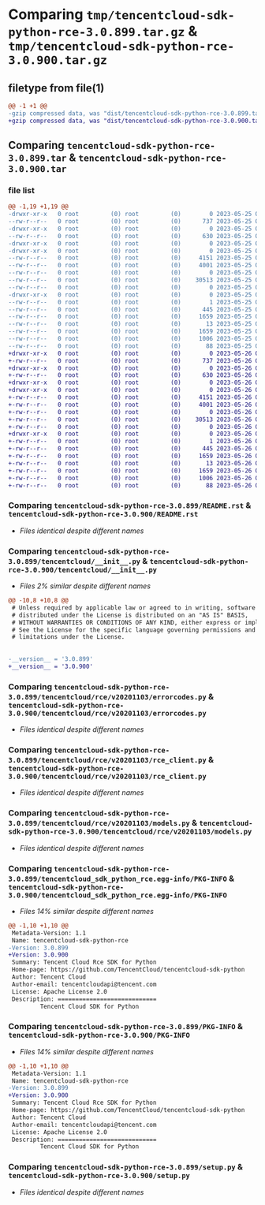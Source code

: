 # Comparing `tmp/tencentcloud-sdk-python-rce-3.0.899.tar.gz` & `tmp/tencentcloud-sdk-python-rce-3.0.900.tar.gz`

## filetype from file(1)

```diff
@@ -1 +1 @@
-gzip compressed data, was "dist/tencentcloud-sdk-python-rce-3.0.899.tar", last modified: Thu May 25 00:33:38 2023, max compression
+gzip compressed data, was "dist/tencentcloud-sdk-python-rce-3.0.900.tar", last modified: Fri May 26 02:25:07 2023, max compression
```

## Comparing `tencentcloud-sdk-python-rce-3.0.899.tar` & `tencentcloud-sdk-python-rce-3.0.900.tar`

### file list

```diff
@@ -1,19 +1,19 @@
-drwxr-xr-x   0 root         (0) root         (0)        0 2023-05-25 00:33:38.000000 tencentcloud-sdk-python-rce-3.0.899/
--rw-r--r--   0 root         (0) root         (0)      737 2023-05-25 00:33:38.000000 tencentcloud-sdk-python-rce-3.0.899/README.rst
-drwxr-xr-x   0 root         (0) root         (0)        0 2023-05-25 00:33:38.000000 tencentcloud-sdk-python-rce-3.0.899/tencentcloud/
--rw-r--r--   0 root         (0) root         (0)      630 2023-05-25 00:33:38.000000 tencentcloud-sdk-python-rce-3.0.899/tencentcloud/__init__.py
-drwxr-xr-x   0 root         (0) root         (0)        0 2023-05-25 00:33:38.000000 tencentcloud-sdk-python-rce-3.0.899/tencentcloud/rce/
-drwxr-xr-x   0 root         (0) root         (0)        0 2023-05-25 00:33:38.000000 tencentcloud-sdk-python-rce-3.0.899/tencentcloud/rce/v20201103/
--rw-r--r--   0 root         (0) root         (0)     4151 2023-05-25 00:33:38.000000 tencentcloud-sdk-python-rce-3.0.899/tencentcloud/rce/v20201103/errorcodes.py
--rw-r--r--   0 root         (0) root         (0)     4001 2023-05-25 00:33:38.000000 tencentcloud-sdk-python-rce-3.0.899/tencentcloud/rce/v20201103/rce_client.py
--rw-r--r--   0 root         (0) root         (0)        0 2023-05-25 00:33:38.000000 tencentcloud-sdk-python-rce-3.0.899/tencentcloud/rce/v20201103/__init__.py
--rw-r--r--   0 root         (0) root         (0)    30513 2023-05-25 00:33:38.000000 tencentcloud-sdk-python-rce-3.0.899/tencentcloud/rce/v20201103/models.py
--rw-r--r--   0 root         (0) root         (0)        0 2023-05-25 00:33:38.000000 tencentcloud-sdk-python-rce-3.0.899/tencentcloud/rce/__init__.py
-drwxr-xr-x   0 root         (0) root         (0)        0 2023-05-25 00:33:38.000000 tencentcloud-sdk-python-rce-3.0.899/tencentcloud_sdk_python_rce.egg-info/
--rw-r--r--   0 root         (0) root         (0)        1 2023-05-25 00:33:38.000000 tencentcloud-sdk-python-rce-3.0.899/tencentcloud_sdk_python_rce.egg-info/dependency_links.txt
--rw-r--r--   0 root         (0) root         (0)      445 2023-05-25 00:33:38.000000 tencentcloud-sdk-python-rce-3.0.899/tencentcloud_sdk_python_rce.egg-info/SOURCES.txt
--rw-r--r--   0 root         (0) root         (0)     1659 2023-05-25 00:33:38.000000 tencentcloud-sdk-python-rce-3.0.899/tencentcloud_sdk_python_rce.egg-info/PKG-INFO
--rw-r--r--   0 root         (0) root         (0)       13 2023-05-25 00:33:38.000000 tencentcloud-sdk-python-rce-3.0.899/tencentcloud_sdk_python_rce.egg-info/top_level.txt
--rw-r--r--   0 root         (0) root         (0)     1659 2023-05-25 00:33:38.000000 tencentcloud-sdk-python-rce-3.0.899/PKG-INFO
--rw-r--r--   0 root         (0) root         (0)     1006 2023-05-25 00:33:38.000000 tencentcloud-sdk-python-rce-3.0.899/setup.py
--rw-r--r--   0 root         (0) root         (0)       88 2023-05-25 00:33:38.000000 tencentcloud-sdk-python-rce-3.0.899/setup.cfg
+drwxr-xr-x   0 root         (0) root         (0)        0 2023-05-26 02:25:07.000000 tencentcloud-sdk-python-rce-3.0.900/
+-rw-r--r--   0 root         (0) root         (0)      737 2023-05-26 02:25:07.000000 tencentcloud-sdk-python-rce-3.0.900/README.rst
+drwxr-xr-x   0 root         (0) root         (0)        0 2023-05-26 02:25:07.000000 tencentcloud-sdk-python-rce-3.0.900/tencentcloud/
+-rw-r--r--   0 root         (0) root         (0)      630 2023-05-26 02:25:07.000000 tencentcloud-sdk-python-rce-3.0.900/tencentcloud/__init__.py
+drwxr-xr-x   0 root         (0) root         (0)        0 2023-05-26 02:25:07.000000 tencentcloud-sdk-python-rce-3.0.900/tencentcloud/rce/
+drwxr-xr-x   0 root         (0) root         (0)        0 2023-05-26 02:25:07.000000 tencentcloud-sdk-python-rce-3.0.900/tencentcloud/rce/v20201103/
+-rw-r--r--   0 root         (0) root         (0)     4151 2023-05-26 02:25:07.000000 tencentcloud-sdk-python-rce-3.0.900/tencentcloud/rce/v20201103/errorcodes.py
+-rw-r--r--   0 root         (0) root         (0)     4001 2023-05-26 02:25:07.000000 tencentcloud-sdk-python-rce-3.0.900/tencentcloud/rce/v20201103/rce_client.py
+-rw-r--r--   0 root         (0) root         (0)        0 2023-05-26 02:25:07.000000 tencentcloud-sdk-python-rce-3.0.900/tencentcloud/rce/v20201103/__init__.py
+-rw-r--r--   0 root         (0) root         (0)    30513 2023-05-26 02:25:07.000000 tencentcloud-sdk-python-rce-3.0.900/tencentcloud/rce/v20201103/models.py
+-rw-r--r--   0 root         (0) root         (0)        0 2023-05-26 02:25:07.000000 tencentcloud-sdk-python-rce-3.0.900/tencentcloud/rce/__init__.py
+drwxr-xr-x   0 root         (0) root         (0)        0 2023-05-26 02:25:07.000000 tencentcloud-sdk-python-rce-3.0.900/tencentcloud_sdk_python_rce.egg-info/
+-rw-r--r--   0 root         (0) root         (0)        1 2023-05-26 02:25:07.000000 tencentcloud-sdk-python-rce-3.0.900/tencentcloud_sdk_python_rce.egg-info/dependency_links.txt
+-rw-r--r--   0 root         (0) root         (0)      445 2023-05-26 02:25:07.000000 tencentcloud-sdk-python-rce-3.0.900/tencentcloud_sdk_python_rce.egg-info/SOURCES.txt
+-rw-r--r--   0 root         (0) root         (0)     1659 2023-05-26 02:25:07.000000 tencentcloud-sdk-python-rce-3.0.900/tencentcloud_sdk_python_rce.egg-info/PKG-INFO
+-rw-r--r--   0 root         (0) root         (0)       13 2023-05-26 02:25:07.000000 tencentcloud-sdk-python-rce-3.0.900/tencentcloud_sdk_python_rce.egg-info/top_level.txt
+-rw-r--r--   0 root         (0) root         (0)     1659 2023-05-26 02:25:07.000000 tencentcloud-sdk-python-rce-3.0.900/PKG-INFO
+-rw-r--r--   0 root         (0) root         (0)     1006 2023-05-26 02:25:07.000000 tencentcloud-sdk-python-rce-3.0.900/setup.py
+-rw-r--r--   0 root         (0) root         (0)       88 2023-05-26 02:25:07.000000 tencentcloud-sdk-python-rce-3.0.900/setup.cfg
```

### Comparing `tencentcloud-sdk-python-rce-3.0.899/README.rst` & `tencentcloud-sdk-python-rce-3.0.900/README.rst`

 * *Files identical despite different names*

### Comparing `tencentcloud-sdk-python-rce-3.0.899/tencentcloud/__init__.py` & `tencentcloud-sdk-python-rce-3.0.900/tencentcloud/__init__.py`

 * *Files 2% similar despite different names*

```diff
@@ -10,8 +10,8 @@
 # Unless required by applicable law or agreed to in writing, software
 # distributed under the License is distributed on an "AS IS" BASIS,
 # WITHOUT WARRANTIES OR CONDITIONS OF ANY KIND, either express or implied.
 # See the License for the specific language governing permissions and
 # limitations under the License.
 
 
-__version__ = '3.0.899'
+__version__ = '3.0.900'
```

### Comparing `tencentcloud-sdk-python-rce-3.0.899/tencentcloud/rce/v20201103/errorcodes.py` & `tencentcloud-sdk-python-rce-3.0.900/tencentcloud/rce/v20201103/errorcodes.py`

 * *Files identical despite different names*

### Comparing `tencentcloud-sdk-python-rce-3.0.899/tencentcloud/rce/v20201103/rce_client.py` & `tencentcloud-sdk-python-rce-3.0.900/tencentcloud/rce/v20201103/rce_client.py`

 * *Files identical despite different names*

### Comparing `tencentcloud-sdk-python-rce-3.0.899/tencentcloud/rce/v20201103/models.py` & `tencentcloud-sdk-python-rce-3.0.900/tencentcloud/rce/v20201103/models.py`

 * *Files identical despite different names*

### Comparing `tencentcloud-sdk-python-rce-3.0.899/tencentcloud_sdk_python_rce.egg-info/PKG-INFO` & `tencentcloud-sdk-python-rce-3.0.900/tencentcloud_sdk_python_rce.egg-info/PKG-INFO`

 * *Files 14% similar despite different names*

```diff
@@ -1,10 +1,10 @@
 Metadata-Version: 1.1
 Name: tencentcloud-sdk-python-rce
-Version: 3.0.899
+Version: 3.0.900
 Summary: Tencent Cloud Rce SDK for Python
 Home-page: https://github.com/TencentCloud/tencentcloud-sdk-python
 Author: Tencent Cloud
 Author-email: tencentcloudapi@tencent.com
 License: Apache License 2.0
 Description: ============================
         Tencent Cloud SDK for Python
```

### Comparing `tencentcloud-sdk-python-rce-3.0.899/PKG-INFO` & `tencentcloud-sdk-python-rce-3.0.900/PKG-INFO`

 * *Files 14% similar despite different names*

```diff
@@ -1,10 +1,10 @@
 Metadata-Version: 1.1
 Name: tencentcloud-sdk-python-rce
-Version: 3.0.899
+Version: 3.0.900
 Summary: Tencent Cloud Rce SDK for Python
 Home-page: https://github.com/TencentCloud/tencentcloud-sdk-python
 Author: Tencent Cloud
 Author-email: tencentcloudapi@tencent.com
 License: Apache License 2.0
 Description: ============================
         Tencent Cloud SDK for Python
```

### Comparing `tencentcloud-sdk-python-rce-3.0.899/setup.py` & `tencentcloud-sdk-python-rce-3.0.900/setup.py`

 * *Files identical despite different names*


